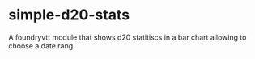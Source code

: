 # simple-d20-stats
A foundryvtt module that shows d20 statitiscs in a bar chart allowing to choose a date rang
